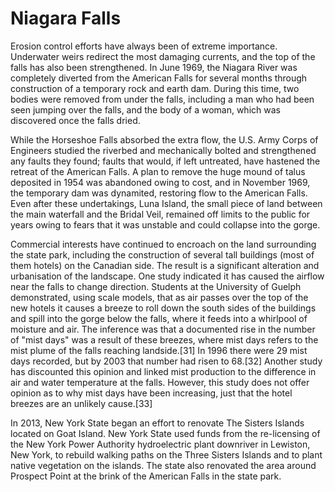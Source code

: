 <param ve-config 
       banner="https://upload.wikimedia.org/wikipedia/commons/thumb/9/9d/American_Falls_Niagara_Falls_USA_from_Skylon_Tower_on_2002-05-28.png/1024px-American_Falls_Niagara_Falls_USA_from_Skylon_Tower_on_2002-05-28.png" 
       title="Niagara Falls"
       layout="vtl">

# Niagara Falls

Erosion control efforts have always been of extreme importance. Underwater weirs redirect the most damaging currents, and the top of the falls has also been strengthened. In June 1969, the Niagara River was completely diverted from the American Falls for several months through construction of a temporary rock and earth dam. During this time, two bodies were removed from under the falls, including a man who had been seen jumping over the falls, and the body of a woman, which was discovered once the falls dried.
<param ve-image
       description="Dewatered American Falls (1969)"
       attribution="James St. John"
       license="https://creativecommons.org/licenses/by/2.0/deed.en"
       url="https://upload.wikimedia.org/wikipedia/commons/0/0b/Dewatered_American_Falls_%281969%29_%28Niagara_Falls%2C_northwest_of_Buffalo%2C_New_York_State%2C_USA%29_%2819936707609%29.jpg">
<param ve-image
       description="American Falls = wide waterfalls at center & left Bridal Veil Falls = narrow waterfalls at above right-of-center"
       attribution="James St. John"
       license="https://creativecommons.org/licenses/by/2.0/deed.en"
       url="https://upload.wikimedia.org/wikipedia/commons/a/a2/American_Falls_%28Niagara_Falls%2C_northwest_of_Buffalo%2C_New_York_State%2C_USA%29_1_%2820116899192%29.jpg">

While the Horseshoe Falls absorbed the extra flow, the U.S. Army Corps of Engineers studied the riverbed and mechanically bolted and strengthened any faults they found; faults that would, if left untreated, have hastened the retreat of the American Falls. A plan to remove the huge mound of talus deposited in 1954 was abandoned owing to cost, and in November 1969, the temporary dam was dynamited, restoring flow to the American Falls. Even after these undertakings, Luna Island, the small piece of land between the main waterfall and the Bridal Veil, remained off limits to the public for years owing to fears that it was unstable and could collapse into the gorge.
<param ve-image layers
       description="Dewatered American Falls (1969)"
       attribution="James St. John"
       license="https://creativecommons.org/licenses/by/2.0/deed.en"
       url="https://upload.wikimedia.org/wikipedia/commons/0/0b/Dewatered_American_Falls_%281969%29_%28Niagara_Falls%2C_northwest_of_Buffalo%2C_New_York_State%2C_USA%29_%2819936707609%29.jpg">
<param ve-image
       description="American Falls = wide waterfalls at center & left Bridal Veil Falls = narrow waterfalls at above right-of-center"
       attribution="James St. John"
       license="https://creativecommons.org/licenses/by/2.0/deed.en"
       url="https://upload.wikimedia.org/wikipedia/commons/a/a2/American_Falls_%28Niagara_Falls%2C_northwest_of_Buffalo%2C_New_York_State%2C_USA%29_1_%2820116899192%29.jpg">

Commercial interests have continued to encroach on the land surrounding the state park, including the construction of several tall buildings (most of them hotels) on the Canadian side. The result is a significant alteration and urbanisation of the landscape. One study indicated it has caused the airflow near the falls to change direction. Students at the University of Guelph demonstrated, using scale models, that as air passes over the top of the new hotels it causes a breeze to roll down the south sides of the buildings and spill into the gorge below the falls, where it feeds into a whirlpool of moisture and air. The inference was that a documented rise in the number of "mist days" was a result of these breezes, where mist days refers to the mist plume of the falls reaching landside.[31] In 1996 there were 29 mist days recorded, but by 2003 that number had risen to 68.[32] Another study has discounted this opinion and linked mist production to the difference in air and water temperature at the falls. However, this study does not offer opinion as to why mist days have been increasing, just that the hotel breezes are an unlikely cause.[33]
<param ve-image curtain
       description="Dewatered American Falls (1969)"
       attribution="James St. John"
       license="https://creativecommons.org/licenses/by/2.0/deed.en"
       url="https://upload.wikimedia.org/wikipedia/commons/0/0b/Dewatered_American_Falls_%281969%29_%28Niagara_Falls%2C_northwest_of_Buffalo%2C_New_York_State%2C_USA%29_%2819936707609%29.jpg">
<param ve-image
       description="American Falls = wide waterfalls at center & left Bridal Veil Falls = narrow waterfalls at above right-of-center"
       attribution="James St. John"
       license="https://creativecommons.org/licenses/by/2.0/deed.en"
       url="https://upload.wikimedia.org/wikipedia/commons/a/a2/American_Falls_%28Niagara_Falls%2C_northwest_of_Buffalo%2C_New_York_State%2C_USA%29_1_%2820116899192%29.jpg">

In 2013, New York State began an effort to renovate The Sisters Islands located on Goat Island. New York State used funds from the re-licensing of the New York Power Authority hydroelectric plant downriver in Lewiston, New York, to rebuild walking paths on the Three Sisters Islands and to plant native vegetation on the islands. The state also renovated the area around Prospect Point at the brink of the American Falls in the state park.
<param ve-image compare
       description="Dewatered American Falls (1969)"
       attribution="James St. John"
       license="https://creativecommons.org/licenses/by/2.0/deed.en"
       url="https://upload.wikimedia.org/wikipedia/commons/0/0b/Dewatered_American_Falls_%281969%29_%28Niagara_Falls%2C_northwest_of_Buffalo%2C_New_York_State%2C_USA%29_%2819936707609%29.jpg">
<param ve-image
       description="American Falls = wide waterfalls at center & left Bridal Veil Falls = narrow waterfalls at above right-of-center"
       attribution="James St. John"
       license="https://creativecommons.org/licenses/by/2.0/deed.en"
       url="https://upload.wikimedia.org/wikipedia/commons/a/a2/American_Falls_%28Niagara_Falls%2C_northwest_of_Buffalo%2C_New_York_State%2C_USA%29_1_%2820116899192%29.jpg">
